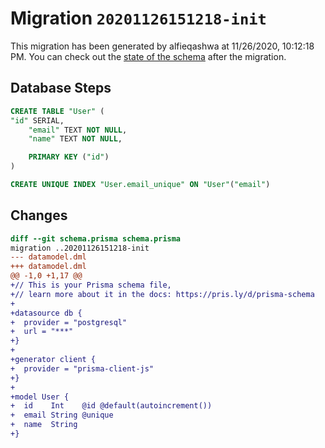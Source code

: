 # Migration `20201126151218-init`

This migration has been generated by alfieqashwa at 11/26/2020, 10:12:18 PM.
You can check out the [state of the schema](./schema.prisma) after the migration.

## Database Steps

```sql
CREATE TABLE "User" (
"id" SERIAL,
    "email" TEXT NOT NULL,
    "name" TEXT NOT NULL,

    PRIMARY KEY ("id")
)

CREATE UNIQUE INDEX "User.email_unique" ON "User"("email")
```

## Changes

```diff
diff --git schema.prisma schema.prisma
migration ..20201126151218-init
--- datamodel.dml
+++ datamodel.dml
@@ -1,0 +1,17 @@
+// This is your Prisma schema file,
+// learn more about it in the docs: https://pris.ly/d/prisma-schema
+
+datasource db {
+  provider = "postgresql"
+  url = "***"
+}
+
+generator client {
+  provider = "prisma-client-js"
+}
+
+model User {
+  id    Int    @id @default(autoincrement())
+  email String @unique
+  name  String
+}
```



